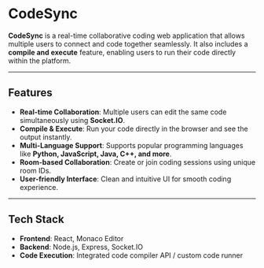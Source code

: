 # CodeSync

**CodeSync** is a real-time collaborative coding web application that allows multiple users to connect and code together seamlessly. It also includes a **compile and execute** feature, enabling users to run their code directly within the platform.

---

## Features

- **Real-time Collaboration**: Multiple users can edit the same code simultaneously using **Socket.IO**.  
- **Compile & Execute**: Run your code directly in the browser and see the output instantly.  
- **Multi-Language Support**: Supports popular programming languages like **Python, JavaScript, Java, C++, and more**.  
- **Room-based Collaboration**: Create or join coding sessions using unique room IDs.  
- **User-friendly Interface**: Clean and intuitive UI for smooth coding experience.

---

## Tech Stack

- **Frontend**: React, Monaco Editor  
- **Backend**: Node.js, Express, Socket.IO  
- **Code Execution**: Integrated code compiler API / custom code runner  
